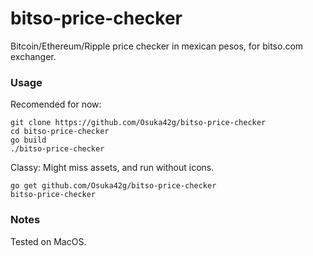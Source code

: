 # bitso-price-checker
Bitcoin/Ethereum/Ripple price checker in mexican pesos, for bitso.com exchanger.

### Usage
Recomended for now:
```
git clone https://github.com/Osuka42g/bitso-price-checker
cd bitso-price-checker
go build
./bitso-price-checker
```

Classy: Might miss assets, and run without icons.
```
go get github.com/Osuka42g/bitso-price-checker
bitso-price-checker
```

### Notes
Tested on MacOS.